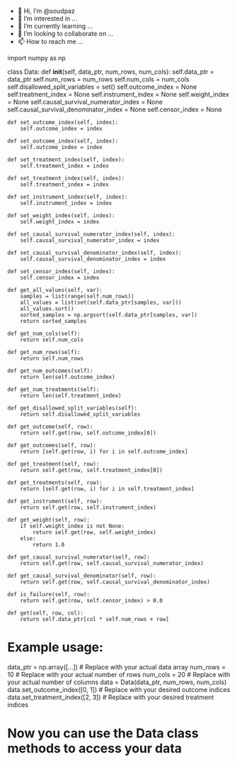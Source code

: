 - 👋 Hi, I’m @soudpaz
- 👀 I’m interested in ...
- 🌱 I’m currently learning ...
- 💞️ I’m looking to collaborate on ...
- 📫 How to reach me ...

<!---
soudpaz/soudpaz is a ✨ special ✨ repository because its `README.md` (this file) appears on your GitHub profile.
You can click the Preview link to take a look at your changes.
--->
import numpy as np

class Data:
    def __init__(self, data_ptr, num_rows, num_cols):
        self.data_ptr = data_ptr
        self.num_rows = num_rows
        self.num_cols = num_cols
        self.disallowed_split_variables = set()
        self.outcome_index = None
        self.treatment_index = None
        self.instrument_index = None
        self.weight_index = None
        self.causal_survival_numerator_index = None
        self.causal_survival_denominator_index = None
        self.censor_index = None

    def set_outcome_index(self, index):
        self.outcome_index = index

    def set_outcome_index(self, index):
        self.outcome_index = index

    def set_treatment_index(self, index):
        self.treatment_index = index

    def set_treatment_index(self, index):
        self.treatment_index = index

    def set_instrument_index(self, index):
        self.instrument_index = index

    def set_weight_index(self, index):
        self.weight_index = index

    def set_causal_survival_numerator_index(self, index):
        self.causal_survival_numerator_index = index

    def set_causal_survival_denominator_index(self, index):
        self.causal_survival_denominator_index = index

    def set_censor_index(self, index):
        self.censor_index = index

    def get_all_values(self, var):
        samples = list(range(self.num_rows))
        all_values = list(set(self.data_ptr[samples, var]))
        all_values.sort()
        sorted_samples = np.argsort(self.data_ptr[samples, var])
        return sorted_samples

    def get_num_cols(self):
        return self.num_cols

    def get_num_rows(self):
        return self.num_rows

    def get_num_outcomes(self):
        return len(self.outcome_index)

    def get_num_treatments(self):
        return len(self.treatment_index)

    def get_disallowed_split_variables(self):
        return self.disallowed_split_variables

    def get_outcome(self, row):
        return self.get(row, self.outcome_index[0])

    def get_outcomes(self, row):
        return [self.get(row, i) for i in self.outcome_index]

    def get_treatment(self, row):
        return self.get(row, self.treatment_index[0])

    def get_treatments(self, row):
        return [self.get(row, i) for i in self.treatment_index]

    def get_instrument(self, row):
        return self.get(row, self.instrument_index)

    def get_weight(self, row):
        if self.weight_index is not None:
            return self.get(row, self.weight_index)
        else:
            return 1.0

    def get_causal_survival_numerator(self, row):
        return self.get(row, self.causal_survival_numerator_index)

    def get_causal_survival_denominator(self, row):
        return self.get(row, self.causal_survival_denominator_index)

    def is_failure(self, row):
        return self.get(row, self.censor_index) > 0.0

    def get(self, row, col):
        return self.data_ptr[col * self.num_rows + row]

# Example usage:
data_ptr = np.array([...])  # Replace with your actual data array
num_rows = 10  # Replace with your actual number of rows
num_cols = 20  # Replace with your actual number of columns
data = Data(data_ptr, num_rows, num_cols)
data.set_outcome_index([0, 1])  # Replace with your desired outcome indices
data.set_treatment_index([2, 3])  # Replace with your desired treatment indices

# Now you can use the Data class methods to access your data
